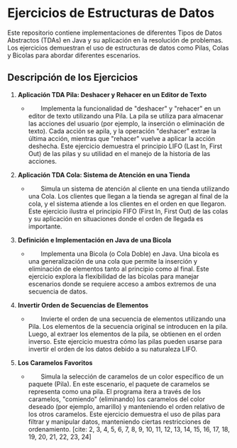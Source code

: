 # Ejercicios de Estructuras de Datos

Este repositorio contiene implementaciones de diferentes Tipos de Datos Abstractos (TDAs) en Java y su aplicación en la resolución de problemas. Los ejercicios demuestran el uso de estructuras de datos como Pilas, Colas y Bicolas para abordar diferentes escenarios.

## Descripción de los Ejercicios

1.  **Aplicación TDA Pila: Deshacer y Rehacer en un Editor de Texto**

    *        Implementa la funcionalidad de "deshacer" y "rehacer" en un editor de texto utilizando una Pila. La pila se utiliza para almacenar las acciones del usuario (por ejemplo, la inserción o eliminación de texto).  Cada acción se apila, y la operación "deshacer" extrae la última acción, mientras que "rehacer" vuelve a aplicar la acción deshecha.  Este ejercicio demuestra el principio LIFO (Last In, First Out) de las pilas y su utilidad en el manejo de la historia de las acciones.
2.  **Aplicación TDA Cola: Sistema de Atención en una Tienda**

    *        Simula un sistema de atención al cliente en una tienda utilizando una Cola. Los clientes que llegan a la tienda se agregan al final de la cola, y el sistema atiende a los clientes en el orden en que llegaron.  Este ejercicio ilustra el principio FIFO (First In, First Out) de las colas y su aplicación en situaciones donde el orden de llegada es importante.
3.  **Definición e Implementación en Java de una Bicola**

    *        Implementa una Bicola (o Cola Doble) en Java. Una bicola es una generalización de una cola que permite la inserción y eliminación de elementos tanto al principio como al final.  Este ejercicio explora la flexibilidad de las bicolas para manejar escenarios donde se requiere acceso a ambos extremos de una secuencia de datos.
4.  **Invertir Orden de Secuencias de Elementos**

    *        Invierte el orden de una secuencia de elementos utilizando una Pila. Los elementos de la secuencia original se introducen en la pila.  Luego, al extraer los elementos de la pila, se obtienen en el orden inverso.  Este ejercicio muestra cómo las pilas pueden usarse para invertir el orden de los datos debido a su naturaleza LIFO.
5.  **Los Caramelos Favoritos**

    *        Simula la selección de caramelos de un color específico de un paquete (Pila). En este escenario, el paquete de caramelos se representa como una pila.  El programa itera a través de los caramelos, "comiendo" (eliminando) los caramelos del color deseado (por ejemplo, amarillo) y manteniendo el orden relativo de los otros caramelos.  Este ejercicio demuestra el uso de pilas para filtrar y manipular datos, manteniendo ciertas restricciones de ordenamiento. [cite: 2, 3, 4, 5, 6, 7, 8, 9, 10, 11, 12, 13, 14, 15, 16, 17, 18, 19, 20, 21, 22, 23, 24]
